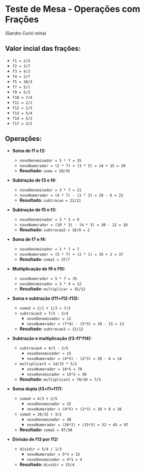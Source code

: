 # Teste de Mesa - Operações com Frações
(Sandro Curió reina)

## Valor incial das frações:
- `f1 = 2/5`
- `f2 = 3/7`
- `f3 = 4/3`
- `f4 = 2/7`
- `f5 = 10/3`
- `f7 = 5/1`
- `f9 = 5/3`
- `f10 = 7/4`
- `f11 = 2/1`
- `f12 = 1/3`
- `f13 = 5/4`
- `f14 = 5/2`
- `f17 = 3/2`

## Operações:
- **Soma de f1 e f2:**
    - `novoDenominador = 5 * 7 = 35`
    - `novoNumerador = (2 * 7) + (3 * 5) = 14 + 15 = 29`
    - **Resultado:** `soma = 29/35`


- **Subtração de f3 e f4:**
    - `novoDenominador = 3 * 7 = 21`
    - `novoNumerador = (4 * 7) - (2 * 3) = 28 - 6 = 22`
    - **Resultado:** `subtracao = 22/21`


- **Subtração de f5 e f3:**
    - `novoDenominador = 3 * 3 = 9`
    - `novoNumerador = (10 * 3) - (4 * 3) = 30 - 12 = 18`
    - **Resultado:** `subtracao2 = 18/9 = 2`


- **Soma de f7 e f4:**
    - `novoDenominador = 1 * 7 = 7`
    - `novoNumerador = (5 * 7) + (2 * 1) = 35 + 2 = 37`
    - **Resultado:** `soma2 = 37/7`


- **Multiplicação de f9 e f10:**
    - `novoNumerador = 5 * 7 = 35`
    - `novoDenominador = 3 * 4 = 12`
    - **Resultado:** `multiplicar = 35/12`


- **Soma e subtração (f11+f12-f13):**
    - `soma3 = 2/1 + 1/3 = 7/3`
    - `subtracao3 = 7/3 - 5/4`
        - `novoDenominador = 12`
        - `novoNumerador = (7*4) - (5*3) = 28 - 15 = 13`
    - **Resultado:** `subtracao3 = 13/12`


- **Subtração e multiplicação (f3-f1*f14):**
    - `subtracao4 = 4/3 - 2/5`
        - `novoDenominador = 15`
        - `novoNumerador = (4*5) - (2*3) = 20 - 6 = 14`
    - `multiplicar2 = 14/15 * 5/2`
        - `novoNumerador = 14*5 = 70`
        - `novoDenominador = 15*2 = 30`
    - **Resultado:** `multiplicar2 = 70/30 = 7/3`


- **Soma dupla (f3+f1+f17):**
    - `soma4 = 4/3 + 2/5`
        - `novoDenominador = 15`
        - `novoNumerador = (4*5) + (2*3) = 20 + 6 = 26`
    - `soma5 = 26/15 + 3/2`
        - `novoDenominador = 30`
        - `novoNumerador = (26*2) + (15*3) = 52 + 45 = 97`
    - **Resultado:** `soma5 = 97/30`


- **Divisão de f13 por f12:**
    - `dividir = 5/4 / 1/3`
        - `novoNumerador = 5*3 = 15`
        - `novoDenominador = 4*1 = 4`
    - **Resultado:** `dividir = 15/4`
